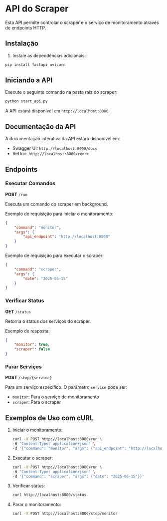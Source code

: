 # API do Scraper

Esta API permite controlar o scraper e o serviço de monitoramento através de endpoints HTTP.

## Instalação

1. Instale as dependências adicionais:

```bash
pip install fastapi uvicorn
```

## Iniciando a API

Execute o seguinte comando na pasta raiz do scraper:

```bash
python start_api.py
```

A API estará disponível em `http://localhost:8000`.

## Documentação da API

A documentação interativa da API estará disponível em:

- Swagger UI: `http://localhost:8000/docs`
- ReDoc: `http://localhost:8000/redoc`

## Endpoints

### Executar Comandos

**POST** `/run`

Executa um comando do scraper em background.

Exemplo de requisição para iniciar o monitoramento:

```json
{
    "command": "monitor",
    "args": {
        "api_endpoint": "http://localhost:8000"
    }
}
```

Exemplo de requisição para executar o scraper:

```json
{
    "command": "scraper",
    "args": {
        "date": "2025-06-15"
    }
}
```

### Verificar Status

**GET** `/status`

Retorna o status dos serviços do scraper.

Exemplo de resposta:

```json
{
    "monitor": true,
    "scraper": false
}
```

### Parar Serviços

**POST** `/stop/{service}`

Para um serviço específico. O parâmetro `service` pode ser:

- `monitor`: Para o serviço de monitoramento
- `scraper`: Para o scraper

## Exemplos de Uso com cURL

1. Iniciar o monitoramento:

    ```bash
    curl -X POST http://localhost:8000/run \
    -H "Content-Type: application/json" \
    -d '{"command": "monitor", "args": {"api_endpoint": "http://localhost:8000"}}'
    ```

2. Executar o scraper:

    ```bash
    curl -X POST http://localhost:8000/run \
    -H "Content-Type: application/json" \
    -d '{"command": "scraper", "args": {"date": "2025-06-15"}}'
    ```

3. Verificar status:

    ```bash
    curl http://localhost:8000/status
    ```

4. Parar o monitoramento:

    ```bash
    curl -X POST http://localhost:8000/stop/monitor
    ```
